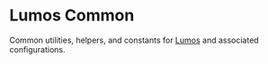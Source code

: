 # Lumos Common

Common utilities, helpers, and constants for [Lumos](https://www.npmjs.com/package/@oriflame/lumos)
and associated configurations.
